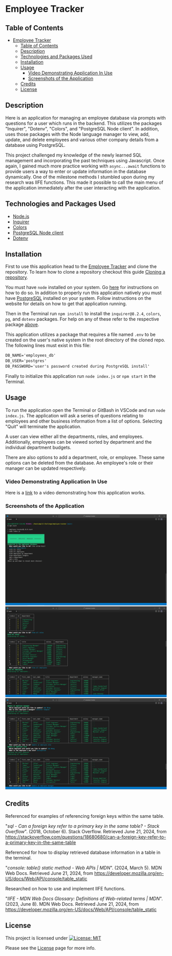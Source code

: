 # Employee Tracker

## Table of Contents

- [Employee Tracker](#employee-tracker)
  - [Table of Contents](#table-of-contents)
  - [Description](#description)
  - [Technologies and Packages Used](#technologies-and-packages-used)
  - [Installation](#installation)
  - [Usage](#usage)
    - [Video Demonstrating Application In Use](#video-demonstrating-application-in-use)
    - [Screenshots of the Application](#screenshots-of-the-application)
  - [Credits](#credits)
  - [License](#license)

## Description

Here is an application for managing an employee database via prompts with questions for a user which runs in the backend. This utilizes the packages "Inquirer", "Dotenv", "Colors", and "PostgreSQL Node client". In addition, uses those packages with the Node language manager to view, add, update, and delete employees and various other company details from a database using PostgreSQL.

This project challenged my knowledge of the newly learned SQL management and incorporating the past techniques using Javascript. Once again, I gained much more practice working with `async...await` functions to provide users a way to enter or update information in the database dynamically. One of the milestone methods I stumbled upon during my research was IIFE functions. This made it possible to call the main menu of the application immediately after the user interacting with the application.

## Technologies and Packages Used

- [Node.js](https://nodejs.org/en)
- [Inquirer](https://www.npmjs.com/package/inquirer/v/8.2.4)
- [Colors](https://www.npmjs.com/package/colors)
- [PostgreSQL Node client](https://www.npmjs.com/package/pg)
- [Dotenv](https://www.npmjs.com/package/dotenv)
  
## Installation

First to use this application head to the [Employee Tracker](https://github.com/EXCervantes/employee-tracker) and clone the repository. To learn how to clone a repository checkout this guide [Cloning a repository](https://docs.github.com/en/repositories/creating-and-managing-repositories/cloning-a-repository).

You must have `node` installed on your system. Go [here](https://nodejs.org/en/learn/getting-started/how-to-install-nodejs) for instructions on how to do so. In addition to properly run this application natively you must have [PostgreSQL](https://www.postgresql.org/) installed on your system. Follow instructions on the website for details on how to get that application running.

Then in the Terminal run `npm install` to install the `inquirer@8.2.4`, `colors`, `pg`, and `dotenv` packages. For help on any of these refer to the respective package [above](#technologies-and-packages-used).

This application utilizes a package that requires a file named `.env` to be created on the user's native system in the root directory of the cloned repo. The following lines must exist in this file:

```md
DB_NAME='employees_db'
DB_USER='postgres'
DB_PASSWORD='user's password created during PostgreSQL install'
```

Finally to initialize this application run `node index.js` or `npm start` in the Terminal.
  
## Usage
  
To run the application open the Terminal or GitBash in VSCode and run `node index.js`. The application will ask a series of questions relating to employees and other business information from a list of options. Selecting "Quit" will terminate the application.

A user can view either all the departments, roles, and employees. Additionally, employees can be viewed sorted by department and the individual department budgets.

There are also options to add a department, role, or employee. These same options can be deleted from the database. An employee's role or their manager can be updated respectively.

### Video Demonstrating Application In Use

Here is a [link](https://drive.google.com/file/d/1eKcGoN9SfL_75I7ejRMg1LxDazqr_PpX/view?usp=drive_link) to a video demonstrating how this application works.

### Screenshots of the Application

![Screenshot 1](assets/images/employeetrackerscreen1.jpg)
![Screenshot 2](assets/images/employeetrackerscreen2.jpg)
![Screenshot 3](assets/images/employeetrackerscreen3.jpg)

## Credits

Referenced for examples of referencing foreign keys within the same table.

"_sql - Can a foreign key refer to a primary key in the same table? - Stack Overflow_". (2018, October 6). Stack Overflow. Retrieved June 21, 2024, from https://stackoverflow.com/questions/18680680/can-a-foreign-key-refer-to-a-primary-key-in-the-same-table

Referenced for how to display retrieved database information in a table in the terminal.

"_console: table() static method - Web APIs | MDN_". (2024, March 5). MDN Web Docs. Retrieved June 21, 2024, from https://developer.mozilla.org/en-US/docs/Web/API/console/table_static

Researched on how to use and implement IIFE functions.

"_IIFE - MDN Web Docs Glossary: Definitions of Web-related terms | MDN_". (2023, June 8). MDN Web Docs. Retrieved June 21, 2024, from https://developer.mozilla.org/en-US/docs/Web/API/console/table_static
  
## License

This project is licensed under [![License: MIT](https://img.shields.io/badge/License-MIT-yellow.svg)](https://opensource.org/licenses/MIT)

Please see the [License](https://opensource.org/licenses/MIT) page for more info.
